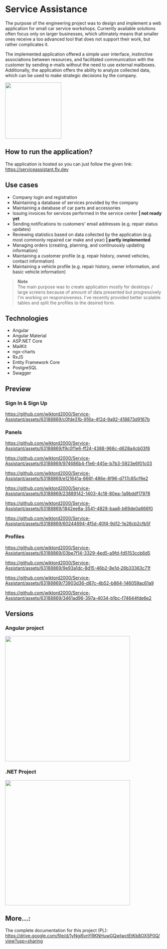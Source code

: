 # Service Assistance
The purpose of the engineering project was to design and implement a web application for small car service workshops. Currently available solutions often focus only on larger businesses, which ultimately means that smaller ones receive a too advanced tool that does not support their work, but rather complicates it.

The implemented application offered a simple user interface, instinctive associations between resources, and facilitated communication with the customer by sending e-mails without the need to use external mailboxes. Additionally, the application offers the ability to analyze collected data, which can be used to make strategic decisions by the company.

<img width=180 src="https://user-images.githubusercontent.com/63188869/218562492-2779f525-26c4-4e8f-9455-e91a034a6242.png" />

## How to run the application?
The application is hosted so you can just follow the given link:
https://serviceassistant.fly.dev

## Use cases

- Company login and registration
- Maintaining a database of services provided by the company
- Maintaining a database of car parts and accessories
- Issuing invoices for services performed in the service center **| not ready yet**
- Sending notifications to customers' email addresses (e.g. repair status updates)
- Reviewing statistics based on data collected by the application (e.g. most commonly repaired car make and year) **| partly implemented**
- Managing orders (creating, planning, and continuously updating information)
- Maintaining a customer profile (e.g. repair history, owned vehicles, contact information)
- Maintaining a vehicle profile (e.g. repair history, owner information, and basic vehicle information)

> **Note**<br/> 
> The main purpose was to create application mostly for desktops / large screens because of amount of data presented but progressively I'm working on responsiveness. I've recently provided better scalable tables and split the profiles to the desired form.<br/> 

## Technologies 

- Angular
- Angular Material
- ASP.NET Core
- MailKit
- ngx-charts
- RxJS
- Entity Framework Core
- PostgreSQL
- Swagger

## Preview

### Sign In & Sign Up
https://github.com/wiktord2000/Service-Assistant/assets/63188869/c0fde31b-916a-4f2d-9a92-418873d9167b

### Panels
https://github.com/wiktord2000/Service-Assistant/assets/63188869/f9c0f1e6-ff24-4388-968c-d628a4cb03f8

https://github.com/wiktord2000/Service-Assistant/assets/63188869/974686b4-f1e6-445e-b7b3-5923e6f01c03

https://github.com/wiktord2000/Service-Assistant/assets/63188869/e121641a-666f-486e-8f96-d717c85cf9e2

https://github.com/wiktord2000/Service-Assistant/assets/63188869/23889142-1403-4c18-80ea-1a9bddf17978

https://github.com/wiktord2000/Service-Assistant/assets/63188869/1842ee8a-3541-4828-baa8-b69de0a666f0

https://github.com/wiktord2000/Service-Assistant/assets/63188869/60244694-4f5d-40f4-9d12-1e26cb2cfb5f

### Profiles
https://github.com/wiktord2000/Service-Assistant/assets/63188869/03be7f14-3329-4ed5-a9fd-fd5153ccb6d5

https://github.com/wiktord2000/Service-Assistant/assets/63188869/9e93a1dc-8d15-46b2-8e1d-26b33363c71f

https://github.com/wiktord2000/Service-Assistant/assets/63188869/73903d36-d87c-4b52-b864-146059ac61a9

https://github.com/wiktord2000/Service-Assistant/assets/63188869/3461ad96-397a-4034-b1bc-f74644fde6e2

## Versions

### Angular project
<kbd><img width=400 src="https://user-images.githubusercontent.com/63188869/221030446-4890cdb9-8e8e-4aa9-8210-bfaf6f325a35.png" /></kbd>

### .NET Project
<kbd><img width=400 src="https://user-images.githubusercontent.com/63188869/221031975-102e7b0a-afce-46ff-adc1-0200848f6d90.png" /></kbd>

## More...:
The complete documentation for this project (PL): 
<br/>
https://drive.google.com/file/d/1yNgi6vnYRKNHuwGQwIwctEtKb8OX5P0Q/view?usp=sharing
